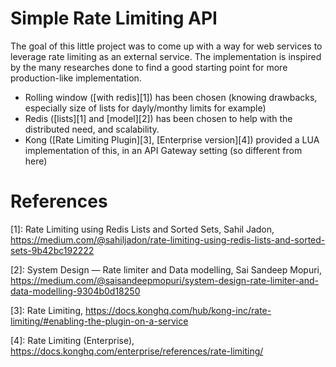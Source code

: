 # Simple Rate Limiting API

The goal of this little project was to come up with a way for web services to leverage rate limiting as an external service.
The implementation is inspired by the many researches done to find a good starting point for more production-like implementation.

* Rolling window ([with redis][1]) has been chosen (knowing drawbacks, especially size of lists for dayly/monthy limits for example)
* Redis ([lists][1] and [model][2]) has been chosen to help with the distributed need, and scalability.
* Kong ([Rate Limiting Plugin][3], [Enterprise version][4]) provided a LUA implementation of this, in an API Gateway setting (so different from here)


# References

[1]: Rate Limiting using Redis Lists and Sorted Sets, Sahil Jadon, https://medium.com/@sahiljadon/rate-limiting-using-redis-lists-and-sorted-sets-9b42bc192222

[2]: System Design — Rate limiter and Data modelling, Sai Sandeep Mopuri, https://medium.com/@saisandeepmopuri/system-design-rate-limiter-and-data-modelling-9304b0d18250

[3]: Rate Limiting, https://docs.konghq.com/hub/kong-inc/rate-limiting/#enabling-the-plugin-on-a-service

[4]: Rate Limiting (Enterprise), https://docs.konghq.com/enterprise/references/rate-limiting/
